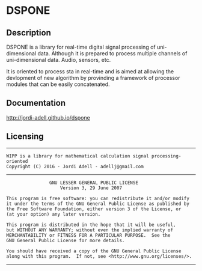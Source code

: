 # DSPONE

## Description

DSPONE is a library for real-time digital signal processing of uni-dimensional data. Although it is prepared to process multiple channels of uni-dimensional data. Audio, sensors, etc.

It is oriented to process sta in real-time and is aimed at allowing the devlopment of new algorithm by provinding a framework of processor modules that can be easily concatenated. 

## Documentation
http://jordi-adell.github.io/dspone

## Licensing
--------------------------------------------------------------------------------
    WIPP is a library for mathematical calculation signal processing-oriented
    Copyright (C) 2016 - Jordi Adell - adellj@gmail.com
-----------------------------------------------------------------------------------
                    GNU LESSER GENERAL PUBLIC LICENSE 
                        Version 3, 29 June 2007 

    This program is free software: you can redistribute it and/or modify
    it under the terms of the GNU General Public License as published by
    the Free Software Foundation, either version 3 of the License, or
    (at your option) any later version.

    This program is distributed in the hope that it will be useful,
    but WITHOUT ANY WARRANTY; without even the implied warranty of
    MERCHANTABILITY or FITNESS FOR A PARTICULAR PURPOSE.  See the
    GNU General Public License for more details.

    You should have received a copy of the GNU General Public License
    along with this program.  If not, see <http://www.gnu.org/licenses/>.
-------------------------------------------------------------------------------

